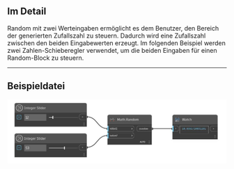 ## Im Detail
Random mit zwei Werteingaben ermöglicht es dem Benutzer, den Bereich der generierten Zufallszahl zu steuern. Dadurch wird eine Zufallszahl zwischen den beiden Eingabewerten erzeugt. Im folgenden Beispiel werden zwei Zahlen-Schieberegler verwendet, um die beiden Eingaben für einen Random-Block zu steuern.
___
## Beispieldatei

![Random (value1, value2)](./DSCore.Math.Random(value1,%20value2)_img.jpg)

